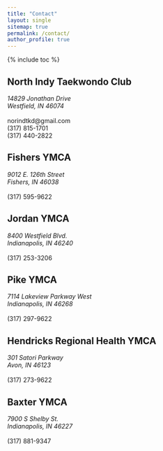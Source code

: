 ```yaml
---
title: "Contact"
layout: single
sitemap: true
permalink: /contact/
author_profile: true
---
```

{% include toc %}

## North Indy Taekwondo Club
<address>
14829 Jonathan Drive<br>
Westfield, IN 46074
</address>

<br>
norindtkd@gmail.com
<br>
(317) 815-1701
<br>
(317) 440-2822

## Fishers YMCA
<address>
9012 E. 126th Street<br>
Fishers, IN 46038
</address>

<br>
(317) 595-9622

## Jordan YMCA
<address>
8400 Westfield Blvd.<br>
Indianapolis, IN 46240
</address>

<br>
(317) 253-3206

## Pike YMCA
<address>
7114 Lakeview Parkway West<br>
Indianapolis, IN 46268
</address>

<br>
(317) 297-9622

## Hendricks Regional Health YMCA
<address>
301 Satori Parkway<br>
Avon, IN 46123
</address>

<br>
(317) 273-9622

## Baxter YMCA
<address>
7900 S Shelby St.<br>
Indianapolis, IN 46227
</address>

<br>
(317) 881-9347

